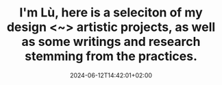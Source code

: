 ---
title: "I'm Lù, here is a seleciton of my design <~> artistic projects, as well as some writings and research stemming from the practices."
date: 2024-06-12T14:42:01+02:00
---